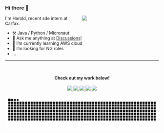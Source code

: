 ### Hi there 👋

<picture>
<source
  srcset="https://github-readme-stats.vercel.app/api?username=21blurryface&show_icons=true&theme=dark"
  media="(prefers-color-scheme: dark)"
/>
<source
  srcset="https://github-readme-stats.vercel.app/api?username=21blurryface&show_icons=true"
  media="(prefers-color-scheme: light), (prefers-color-scheme: no-preference)"
/>
<img align="right" width="50%" src="https://github-readme-stats.vercel.app/api?username=anuraghazra&show_icons=true" />
</picture>


I'm Harold, recent sde intern at Carfax.

-   :hammer_and_pick: Java / Python / Micronaut
-   :thought_balloon: Ask me anything at [Discussions](https://github.com/21blurryface/21blurryface/discussions/new/choose)!
-   🤔  I’m currently learning AWS cloud
-   👯  I’m looking for NG roles
-   ...
---

<p align="center">
  <br><br>
  <strong>Check out my work below!</strong>
  <br><br>
  <a href="https://github.com/21blurryface">
    <img src="https://badges.strrl.dev/visits/21blurryface/21blurryface?logo=github">
  </a>
  <a href="https://github.com/21blurryface">
    <img src="https://badges.strrl.dev/years/21blurryface?style=flat-square&logo=github">
  </a>
  <a href="https://github.com/21blurryface?tab=repositories">
    <img src="https://badges.strrl.dev/repos/21blurryface?style=flat-square&logo=github">
  </a>
  <a href="https://gist.github.com/21blurryface">
    <img src="https://badges.strrl.dev/gists/21blurryface?style=flat-square&logo=github">
  </a>
  <a href="https://github.com/21blurryface">
    <img src="https://badges.strrl.dev/commits/monthly/21blurryface?style=flat-square&logo=github">
  </a>
</p>



<picture>
  <source media="(prefers-color-scheme: dark)" srcset="https://raw.githubusercontent.com/21blurryface/21blurryface/output/github-contribution-grid-snake-dark.svg">
  <source media="(prefers-color-scheme: light)" srcset="https://raw.githubusercontent.com/21blurryface/21blurryface/output/github-contribution-grid-snake.svg">
  <img alt="github contribution grid snake animation" src="https://raw.githubusercontent.com/21blurryface/21blurryface/output/github-contribution-grid-snake.svg">
</picture>


